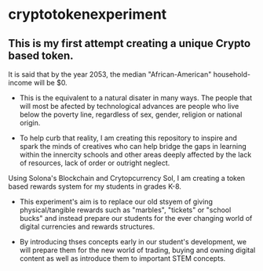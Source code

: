 # cryptotokenexperiment
## This is my first attempt creating a unique Crypto based token.

It is said that by the year 2053, the median "African-American" household-income will be $0.
 - This is the equivalent to a natural disater in many ways. The people that will most be afected by technological advances are people who live below the poverty line, 
   regardless of sex, gender, religion or national origin.

 - To help curb that reality, I am creating this repository to inspire and spark the minds of creatives who can help bridge the gaps in learning within the 
   innercity schools and other areas deeply affected by the lack of resources, lack of order or outright neglect.

Using Solona's Blockchain and Crytopcurrency Sol, I am creating a token based rewards system for my students in grades K-8. 

 - This experiment's aim is to replace our old stsyem of giving physical/tangible rewards such as "marbles", "tickets" or "school bucks" and 
instead prepare our students for the ever changing world of digital currencies and rewards structures.

 - By introducing thses concepts early in our student's development, we will prepare them for the new world of trading, buying and owning digital content 
as well as introduce them to important STEM concepts.

